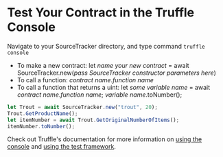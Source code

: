 Test Your Contract in the Truffle Console
=========================================

Navigate to your SourceTracker directory, and type command `truffle console`

- To make a new contract: let *name your new contract* = await SourceTracker.new(*pass SourceTracker constructor parameters here*)
- To call a function: *contract name*.*function name*
- To call a function that returns a uint: let *some variable name* = await *contract name*.*function name*; *variable name*.toNumber();

```javascript
let Trout = await SourceTracker.new("trout", 20);
Trout.GetProductName();
let itemNumber = await Trout.GetOriginalNumberOfItems();
itemNumber.toNumber();
```

Check out Truffle's documentation for more information on [using the console](https://www.trufflesuite.com/docs/truffle/getting-started/using-truffle-develop-and-the-console) and [using the test framework](https://www.trufflesuite.com/docs/truffle/testing/testing-your-contracts).
